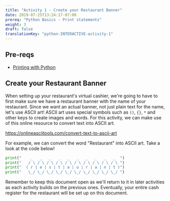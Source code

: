 ```yaml
---
title: "Activity 1 - Create your Restaurant Banner"
date: 2019-07-25T13:24:17-07:00
prereq: "Python Basics - Print statements"
weight: 3
draft: false
translationKey: "python-INTERACTIVE-activity-1"
---
```

## Pre-reqs
- <a href="../../python-basics/python-console/writing-to-console" target="_blank">Printing with Python</a>
  
## Create your Restaurant Banner
When setting up your restaurant's virtual cashier, we're going to have to first make sure we have a restaurant banner with the name of your restaurant. Since we want an actual banner, not just plain text for the name, let's use ASCII art! ASCII art uses special symbols such as `()`, `{}`, `*` and other keys to create images and words.
For this activity, we can make use of this online resource to convert text into ASCII art.

https://onlineasciitools.com/convert-text-to-ascii-art

For example, we can convert the word "Restaurant" into 
ASCII art. Take a look at the code below!

```python
print("    _   _   _   _   _   _   _   _   _   _  ")
print("   / \ / \ / \ / \ / \ / \ / \ / \ / \ / \ ")
print("  ( r | e | s | t | a | u | r | a | n | t )")   
print("   \_/ \_/ \_/ \_/ \_/ \_/ \_/ \_/ \_/ \_/ ")
``` 

Remember to keep this document open as we'll return to it in later activities as each activity builds on the previous ones. Eventually, your entire cash register for the restaurant will be set up on this document.      
